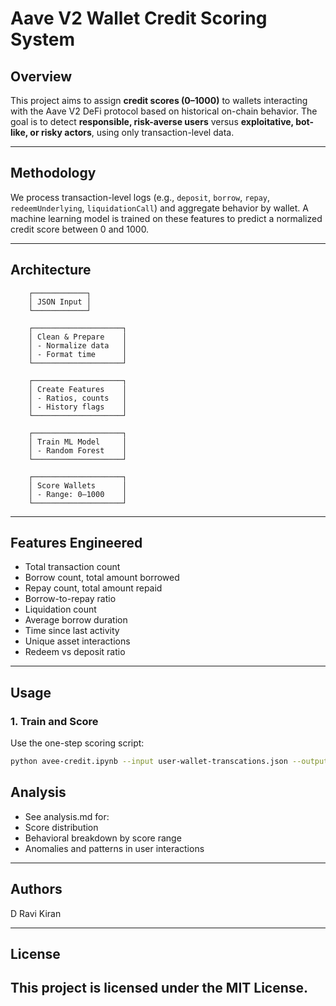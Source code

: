 # Aave V2 Wallet Credit Scoring System

##  Overview

This project aims to assign **credit scores (0–1000)** to wallets interacting with the Aave V2 DeFi protocol based on historical on-chain behavior. The goal is to detect **responsible, risk-averse users** versus **exploitative, bot-like, or risky actors**, using only transaction-level data.

---

##  Methodology

We process transaction-level logs (e.g., `deposit`, `borrow`, `repay`, `redeemUnderlying`, `liquidationCall`) and aggregate behavior by wallet. A machine learning model is trained on these features to predict a normalized credit score between 0 and 1000.

---

## Architecture

        ┌────────────┐
        │ JSON Input │
        └────────────┘

        ┌────────────────────┐
        │ Clean & Prepare    │
        │ - Normalize data   │
        │ - Format time      │
        └────────────────────┘

        ┌────────────────────┐
        │ Create Features    │
        │ - Ratios, counts   │
        │ - History flags    │
        └────────────────────┘

        ┌────────────────────┐
        │ Train ML Model     │
        │ - Random Forest    │
        └────────────────────┘

        ┌────────────────────┐
        │ Score Wallets      │
        │ - Range: 0–1000    │
        └────────────────────┘


---

##  Features Engineered

- Total transaction count
- Borrow count, total amount borrowed
- Repay count, total amount repaid
- Borrow-to-repay ratio
- Liquidation count
- Average borrow duration
- Time since last activity
- Unique asset interactions
- Redeem vs deposit ratio

---

##  Usage

### 1. Train and Score
Use the one-step scoring script:

```bash
python avee-credit.ipynb --input user-wallet-transcations.json --output wallet_scores.csv
```

## Analysis
- See analysis.md for:
- Score distribution
- Behavioral breakdown by score range
- Anomalies and patterns in user interactions
---

## Authors
D Ravi Kiran

---
## License
This project is licensed under the MIT License.
---
